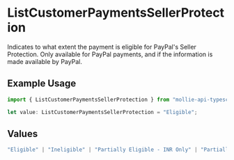 # ListCustomerPaymentsSellerProtection

Indicates to what extent the payment is eligible for PayPal's Seller Protection. Only available for PayPal
payments, and if the information is made available by PayPal.

## Example Usage

```typescript
import { ListCustomerPaymentsSellerProtection } from "mollie-api-typescript/models/operations";

let value: ListCustomerPaymentsSellerProtection = "Eligible";
```

## Values

```typescript
"Eligible" | "Ineligible" | "Partially Eligible - INR Only" | "Partially Eligible - Unauth Only" | "Partially Eligible" | "None" | "Active" | "Fraud Control - Unauth Premium Eligible"
```